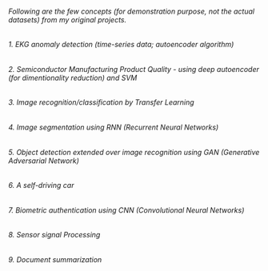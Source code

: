 ######  Following are the few concepts (for demonstration purpose, not the actual datasets) from my original projects.
######  1. EKG anomaly detection (time-series data; autoencoder algorithm)
######  2. Semiconductor Manufacturing Product Quality - using deep autoencoder (for dimentionality reduction) and SVM 
######  3. Image recognition/classification by Transfer Learning
######  4. Image segmentation using RNN (Recurrent Neural Networks)
######  5. Object detection extended over image recognition using GAN (Generative Adversarial Network)
######  6. A self-driving car 
######  7. Biometric authentication using CNN (Convolutional Neural Networks)
######  8. Sensor signal Processing
######  9. Document summarization 



